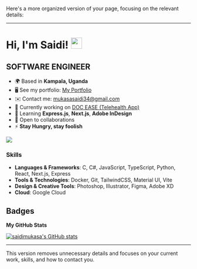 Here's a more organized version of your page, focusing on the relevant details:

---

# Hi, I'm Saidi! <img src="https://user-images.githubusercontent.com/18350557/176309783-0785949b-9127-417c-8b55-ab5a4333674e.gif" width="30px">

## SOFTWARE ENGINEER

- 🌍 Based in **Kampala, Uganda**
- 🖥️ See my portfolio: [My Portfolio](http://mukasasaidi.netlify.app)
- ✉️ Contact me: [mukasasaidi34@gmail.com](mailto:mukasasaidi34@gmail.com)
- 🚀 Currently working on [DOC EASE (Telehealth App)](http://docease.netlify.app)
- 🧠 Learning **Express.js**, **Next.js**, **Adobe InDesign**
- 🤝 Open to collaborations
- ⚡ **Stay Hungry, stay foolish**

<a href="https://www.x.com/mukasa12" target="_blank" rel="noreferrer"><img src="https://img.shields.io/twitter/follow/mukasa12?logo=twitter&style=for-the-badge&color=0891b2&labelColor=ffffff" /></a>

### Skills

- **Languages & Frameworks**: C, C#, JavaScript, TypeScript, Python, React, Next.js, Express
- **Tools & Technologies**: Docker, Git, TailwindCSS, Material UI, Vite
- **Design & Creative Tools**: Photoshop, Illustrator, Figma, Adobe XD
- **Cloud**: Google Cloud

## Badges

**My GitHub Stats**

<a href="http://www.github.com/saidimukasa"><img src="https://github-readme-stats.vercel.app/api?username=saidimukasa&show_icons=true&count_private=true&title_color=0891b2&text_color=000000&icon_color=0891b2&bg_color=ffffff&hide_border=true" alt="saidimukasa's GitHub stats" /></a>

---

This version removes unnecessary details and focuses on your current work, skills, and how to contact you.
